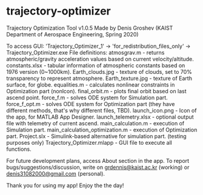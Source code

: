# trajectory-optimizer
Trajectory Optimization Tool v1.0.5
Made by Denis Groshev (KAIST Department of Aerospace Engineering, Spring 2020)

To access GUI: 'Trajectory_Optimizer_1' -> 'for_redistribution_files_only' -> Trajectory_Optimizer.exe
File definitions:
atmosgrav.m - returns atmospheric/gravity acceleration values based on current velocity/altitude.
constants.xlsx - tabular information of atmospheric constants based on 1976 version (0~1000km).
Earth_clouds.jpg - texture of clouds, set to 70% transparency to represent atmosphere.
Earth_texture.jpg - texture of Earth surface, for globe.
equalities.m - calculates nonlinear constraints in Optimization part (nonlcon).
final_orbit.m - plots final orbit based on last ascend point.
force_f.m - solves ODE system for Simulation part.
force_f_opt.m - solves ODE system for Optimization part (they have different methods, that's why different files, TBD).
launch_icon.png - Icon of the app, for MATLAB App Designer.
launch_telemetry.xlsx - optional output file with telemetry of current ascend.
main_calculation.m - execution of Simulation part.
main_calculation_optimization.m - execution of Optimization part.
Project.slx - Simulink-based alternative for simulation part. (testing purposes only)
Trajectory_Optimizer.mlapp - GUI file to execute all functions.

For future development plans, access About section in the app.
To report bugs/suggestions/discussion, write on grdennis@kaist.ac.kr (working) or denis31082000@gmail.com (personal).

Thank you for using my app! Enjoy the the day!
